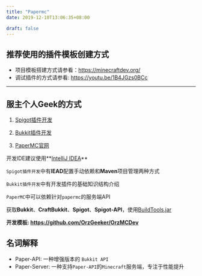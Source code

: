 ```yaml
---
title: "Papermc"
date: 2019-12-10T13:06:35+08:00

draft: false
---
```


## 推荐使用的插件模板创建方式

- 项目模板搭建方式请参看：<https://minecraftdev.org/>
- 调试插件的方式请参看: <https://youtu.be/1B4JGzs0BCc>

---

## 服主个人Geek的方式

1. [Spigot插件开发](https://www.spigotmc.org/wiki/spigot-plugin-development/)

2. [Bukkit插件开发](https://bukkit.gamepedia.com/Setting_Up_Your_Workspace)

3. [PaperMC官网](https://papermc.io)

开发IDE建议使用**[IntelliJ IDEA](https://www.jetbrains.com/idea/)**

`Spigot插件开发`中有**IEAD**配置手动依赖和**Maven**项目管理两种方式

`Bukkit插件开发`中有开发插件的基础知识结构介绍

`PaperMC`中可以依赖针对`papermc`的服务端API

获取**Bukkit**、**CraftBukkit**、**Spigot**、**Spigot-API**，使用[BuildTools.jar](https://www.spigotmc.org/wiki/buildtools/)

**开发模板: https://github.com/OrzGeeker/OrzMCDev**


## 名词解释

- Paper-API: 一种增强版本的 `Bukkit API`
- Paper-Server: 一种支持`Paper-API`的`Minecraft`服务端，专注于性能提升


